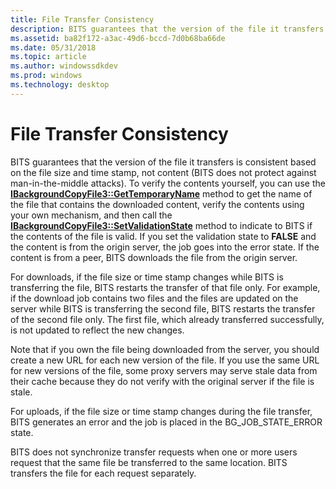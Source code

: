 ```yaml
---
title: File Transfer Consistency
description: BITS guarantees that the version of the file it transfers is consistent based on the file size and time stamp, not content (BITS does not protect against man-in-the-middle attacks).
ms.assetid: ba82f172-a3ac-49d6-bccd-7d0b68ba66de
ms.date: 05/31/2018
ms.topic: article
ms.author: windowssdkdev
ms.prod: windows
ms.technology: desktop
---
```


# File Transfer Consistency

BITS guarantees that the version of the file it transfers is consistent based on the file size and time stamp, not content (BITS does not protect against man-in-the-middle attacks). To verify the contents yourself, you can use the [**IBackgroundCopyFile3::GetTemporaryName**](/windows/win32/Bits3_0/nf-bits3_0-ibackgroundcopyfile3-gettemporaryname?branch=master) method to get the name of the file that contains the downloaded content, verify the contents using your own mechanism, and then call the [**IBackgroundCopyFile3::SetValidationState**](/windows/win32/Bits3_0/nf-bits3_0-ibackgroundcopyfile3-setvalidationstate?branch=master) method to indicate to BITS if the contents of the file is valid. If you set the validation state to **FALSE** and the content is from the origin server, the job goes into the error state. If the content is from a peer, BITS downloads the file from the origin server.

For downloads, if the file size or time stamp changes while BITS is transferring the file, BITS restarts the transfer of that file only. For example, if the download job contains two files and the files are updated on the server while BITS is transferring the second file, BITS restarts the transfer of the second file only. The first file, which already transferred successfully, is not updated to reflect the new changes.

Note that if you own the file being downloaded from the server, you should create a new URL for each new version of the file. If you use the same URL for new versions of the file, some proxy servers may serve stale data from their cache because they do not verify with the original server if the file is stale.

For uploads, if the file size or time stamp changes during the file transfer, BITS generates an error and the job is placed in the BG\_JOB\_STATE\_ERROR state.

BITS does not synchronize transfer requests when one or more users request that the same file be transferred to the same location. BITS transfers the file for each request separately.

 

 




